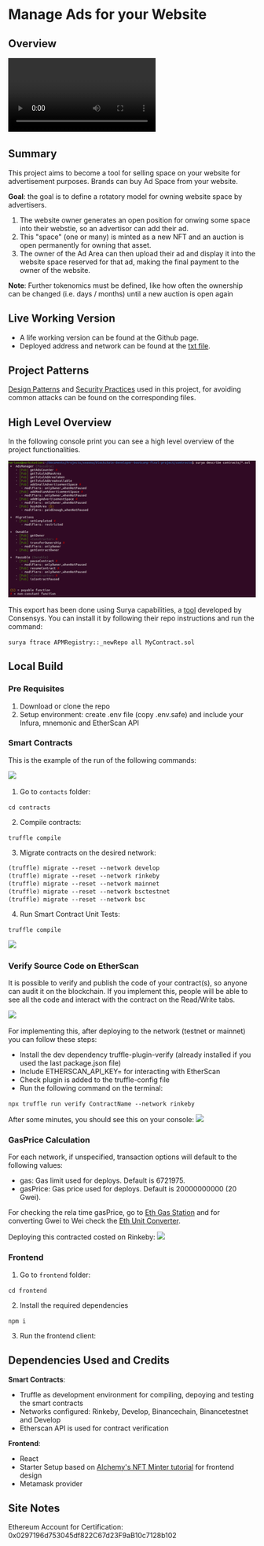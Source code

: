 # Manage Ads for your Website

## Overview
![](public/deployment-steps.mp4)

## Summary
This project aims to become a tool for selling space on your website for advertisement purposes. Brands can buy Ad Space from your website.

**Goal**: the goal is to define a rotatory model for owning website space by advertisers.

1. The website owner generates an open position for onwing some space into their webstie, so an advertisor can add their ad.
2. This "space" (one or many) is minted as a new NFT and an auction is open permanently for owning that asset.
3. The owner of the Ad Area can then upload their ad and display it into the website space reserved for that ad, making the final payment to the owner of the website.

**Note**: Further tokenomics must be defined, like how often the ownership can be changed (i.e. days / months) until a new auction is open again

## Live Working Version
- A life working version can be found at the Github page.
- Deployed address and network can be found at the [txt file](deployed_address.txt).

## Project Patterns
[Design Patterns](design_pattern_decisions.md) and [Security Practices](avoiding_common_attacks.md) used in this project, for avoiding common attacks can be found on the corresponding files.
## High Level Overview
In the following console print you can see a high level overview of the project functionalities.

![](public/high-level-overview.png)

This export has been done using Surya capabilities, a [tool](https://github.com/ConsenSys/surya) developed by Consensys.
You can install it by following their repo instructions and run the command:

``surya ftrace APMRegistry::_newRepo all MyContract.sol``


## Local Build
### Pre Requisites
1. Download or clone the repo
2. Setup environment: create .env file (copy .env.safe) and include your Infura, mnemonic and EtherScan API

### Smart Contracts
This is the example of the run of the following commands:

![](public/setup-and-tests.gif)

1. Go to `contacts` folder:

```cd contracts```

2. Compile contracts:

```truffle compile```

3. Migrate contracts on the desired network:

```
(truffle) migrate --reset --network develop
(truffle) migrate --reset --network rinkeby
(truffle) migrate --reset --network mainnet
(truffle) migrate --reset --network bsctestnet
(truffle) migrate --reset --network bsc
```
4. Run Smart Contract Unit Tests:

```truffle compile```

![](public/tests.png)

### Verify Source Code on EtherScan
It is possible to verify and publish the code of your contract(s), so anyone can audit it on the blockchain. If you implement this, people will be able to see all the code and interact with the contract on the Read/Write tabs.

![](public/contract-verified.gif)

For implementing this, after deploying to the network (testnet or mainnet) you can follow these steps:

- Install the dev dependency truffle-plugin-verify (already installed if you used the last package.json file)
- Include ETHERSCAN_API_KEY= for interacting with EtherScan
- Check plugin is added to the truffle-config file
- Run the following command on the terminal: 

```npx truffle run verify ContractName --network rinkeby```

After some minutes, you should see this on your console:
![](public/contract-verify.png)


### GasPrice Calculation
For each network, if unspecified, transaction options will default to the following values:
- gas: Gas limit used for deploys. Default is 6721975.
- gasPrice: Gas price used for deploys. Default is 20000000000 (20 Gwei).

For checking the rela time gasPrice, go to [Eth Gas Station](https://ethgasstation.info/) and for converting Gwei to Wei check the [Eth Unit Converter](https://coinguides.org/ethereum-unit-converter-gwei-ether/).

Deploying this contracted costed on Rinkeby:
![](public/gas-used.png)



### Frontend
1. Go to `frontend` folder:

```cd frontend```

2. Install the required dependencies

```npm i```

3. Run the frontend client:

## Dependencies Used and Credits
**Smart Contracts**:
- Truffle as development environment for compiling, depoying and testing the smart contracts
- Networks configured: Rinkeby, Develop, Binancechain, Binancetestnet and Develop
- Etherscan API is used for contract verification

**Frontend**: 
- React
- Starter Setup based on [Alchemy's NFT Minter tutorial](https://docs.alchemyapi.io/alchemy/tutorials/nft-minter) for frontend design
- Metamask provider


## Site Notes
Ethereum Account for Certification: 0x0297196d753045df822C67d23F9aB10c7128b102